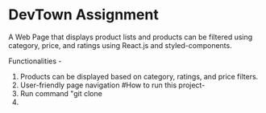 # DevTown Assignment
A Web Page that displays product lists and products can be filtered using category, price, and ratings using React.js and styled-components.

Functionalities -
1. Products can be displayed based on category, ratings, and price filters.
2. User-friendly page navigation
#How to run this project-
1. Run command "git clone
2. 
